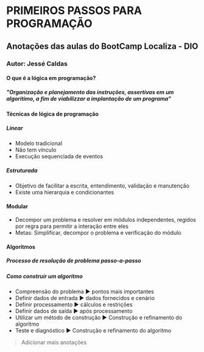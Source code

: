 # PRIMEIROS PASSOS PARA PROGRAMAÇÃO

## Anotações das aulas do BootCamp Localiza - DIO

### Autor: Jessé Caldas



#### O que é a lógica em programação?

##### "Organização e planejamento das instruções, assertivas em um algoritimo, a fim de viabilizzar a implantação de um programa"



#### Técnicas de lógica de programação

##### Linear

- Modelo tradicional
- Não tem vínculo
- Execução sequenciada de eventos



##### Estruturada

- Objetivo de facilitar a escrita, entendimento, validação e manutenção
- Existe uma hierarquia e condicionantes



#### Modular

- Decompor um problema e resolver em módulos independentes, regidos por regra para permitir a interação entre eles
- Metas: Simplificar, decompor o problema e verificação do módulo



#### Algoritmos

##### Processo de resolução de problema passo-a-passo



##### Como construir um algoritmo

- Compreensão do problema :arrow_forward: pontos mais importantes
- Definir dados de entrada :arrow_forward: dados fornecidos e cenário
- Definir processamento :arrow_forward: cálculos e restrições
- Definir dados de saída :arrow_forward: após processamento
- Utilizar um método de construção :arrow_forward: Construção e refinamento do algoritmo
- Teste e diagnóstico :arrow_forward: Construção e refinamento do algoritmo



> Adicionar mais anotações


